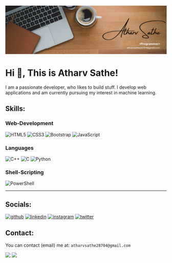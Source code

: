 ![I am a Developer!](https://github.com/Atharv-Sathe/Atharv-Sathe/blob/main/LinkedIn%20Banner.png)

#  Hi 👋, This is Atharv Sathe! 
I am a passionate developer, who likes to build stuff. I develop web applications and am currently pursuing my interest in machine learning.  

## Skills: 
### Web-Development
![HTML5](https://img.shields.io/badge/HTML5-grey?style=for-the-badge&logo=html5) 
![CSS3](https://img.shields.io/badge/CSS3-grey?style=for-the-badge&logo=css3)
![Bootstrap](https://img.shields.io/badge/Bootstrap-grey?style=for-the-badge&logo=bootstrap)
![JavaScript](https://img.shields.io/badge/JavaScript-grey?style=for-the-badge&logo=javascript)

### Languages
![C++](https://img.shields.io/badge/C%2B%2B-grey?style=for-the-badge&logo=cplusplus)
![C](https://img.shields.io/badge/C-grey?style=for-the-badge&logo=c)
![Python](https://img.shields.io/badge/Python-grey?style=for-the-badge&logo=python)

### Shell-Scripting
![PowerShell](https://img.shields.io/badge/PowerShell-grey?style=for-the-badge&logo=powershell)

---

## Socials:
[<img src='https://cdn.pixabay.com/photo/2022/01/30/13/33/github-6980894_1280.png' alt='github' height='40'>](https://github.com/Atharv-Sathe)  [<img src='https://cdn.pixabay.com/photo/2017/08/22/11/56/linked-in-2668700_1280.png' alt='linkedin' height='40'>](https://www.linkedin.com/in/satheatharv)  [<img src='https://cdn.pixabay.com/photo/2016/09/17/07/03/instagram-1675670_1280.png' alt='instagram' height='40'>](https://www.instagram.com/atharvsathe7)  [<img src='https://static.dezeen.com/uploads/2023/07/x-logo-twitter-elon-musk_dezeen_2364_col_0.jpg' alt='twitter' height='40'>](https://twitter.com/@ATHARVSATHE7) 

## Contact:
You can contact (email) me at: `atharvsathe28704@gmail.com`

![](https://github-readme-streak-stats.herokuapp.com/?user=atharv-sathe&theme=dark) 
 ![](https://github-readme-stats.vercel.app/api/top-langs/?username=Atharv-Sathe&theme=dark&hide_border=false&include_all_commits=false&count_private=false&layout=donut)

